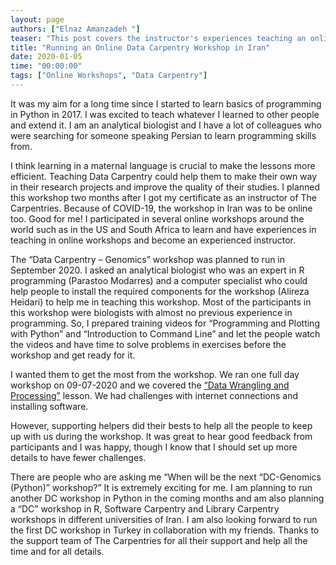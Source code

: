 ```yaml
---
layout: page
authors: ["Elnaz Amanzadeh "]
teaser: "This post covers the instructor's experiences teaching an online Data Carpentry workshop in Iran"
title: "Running an Online Data Carpentry Workshop in Iran"
date: 2020-01-05
time: "00:00:00"
tags: ["Online Workshops", "Data Carpentry"]
---
```


It was my aim for a long time since I started to learn basics of programming in Python in 2017. I was excited to teach whatever I learned to other people and extend it. I am an analytical biologist and I have a lot of colleagues who were searching for someone speaking Persian to learn programming skills from.

I think learning in a maternal language is crucial to make the lessons more efficient. Teaching Data Carpentry could help them to make their own way in their research projects and improve the quality of their studies. I planned this workshop two months after I got my certificate as an instructor of The Carpentries. Because of COVID-19, the workshop in Iran was to be online too. Good for me! I participated in several online workshops around the world such as in the US and South Africa to learn and have experiences in teaching in online workshops and become an experienced instructor.

The “Data Carpentry – Genomics” workshop was planned to run in September 2020. I asked an analytical biologist who was an expert in R programming (Parastoo Modarres) and a computer specialist who could help people to install the required components for the workshop (Alireza Heidari) to help me in teaching this workshop. Most of the participants in this workshop were biologists with almost no previous experience in programming. So, I prepared training videos for “Programming and Plotting with Python” and “Introduction to Command Line” and let the people watch the videos and have time to solve problems in exercises before the workshop and get ready for it.

I wanted them to get the most from the workshop. We ran one full day workshop on 09-07-2020 and we covered the [“Data Wrangling and Processing”](https://datacarpentry.org/wrangling-genomics/) lesson. We had challenges with internet connections and installing software.

However, supporting helpers did their bests to help all the people to keep up with us during the workshop. It was great to hear good feedback from participants and I was happy, though I know that I should set up more details to have fewer challenges.

There are people who are asking me “When will be the next “DC-Genomics (Python)” workshop?” It is extremely exciting for me. I am planning to run another DC workshop in Python in the coming months and am also planning a “DC” workshop in R, Software Carpentry and Library Carpentry workshops in different universities of Iran. I am also looking forward to run the first DC workshop in Turkey in collaboration with my friends. Thanks to the support team of The Carpentries for all their support and help all the time and for all details.
